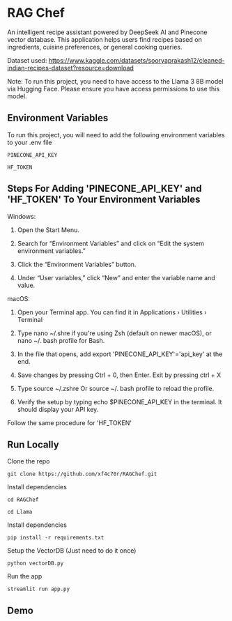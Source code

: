 
# RAG Chef

An intelligent recipe assistant powered by DeepSeek AI and Pinecone vector database. This application helps users find recipes based on ingredients, cuisine preferences, or general cooking queries.

Dataset used: https://www.kaggle.com/datasets/sooryaprakash12/cleaned-indian-recipes-dataset?resource=download


Note: To run this project, you need to have access to the Llama 3 8B model via Hugging Face. Please ensure you have access permissions to use this model.
## Environment Variables

To run this project, you will need to add the following environment variables to your .env file

`PINECONE_API_KEY`

`HF_TOKEN`
##  Steps For Adding 'PINECONE_API_KEY' and 'HF_TOKEN' To Your Environment Variables

Windows: 

1. Open the Start Menu.

2. Search for “Environment Variables” and click on “Edit the system environment variables.”

3. Click the “Environment Variables” button.

4. Under “User variables,” click “New” and enter the variable name and value.

macOS:

1. Open your Terminal app. You can find it in Applications › Utilities › Terminal

2. Type nano ~/.shre if you're using Zsh (default on newer macOS), or nano ~/. bash profile for Bash.

3. In the file that opens, add export 'PINECONE_API_KEY'='api_key' at the end.

4. Save changes by pressing Ctrl + 0, then Enter. Exit by pressing ctrl + X

5. Type source ~/.zshre Or source ~/. bash profile to reload the profile.

6.  Verify the setup by typing echo $PINECONE_API_KEY in the terminal. It should display your API key.

Follow the same procedure for 'HF_TOKEN'
## Run Locally

Clone the repo

```
git clone https://github.com/xf4c70r/RAGChef.git
```

Install dependencies 
```
cd RAGChef
```
```
cd Llama
```

Install dependencies 
```
pip install -r requirements.txt
```

Setup the VectorDB (Just need to do it once)
```
python vectorDB.py
```

Run the app
```
streamlit run app.py
```
## Demo



